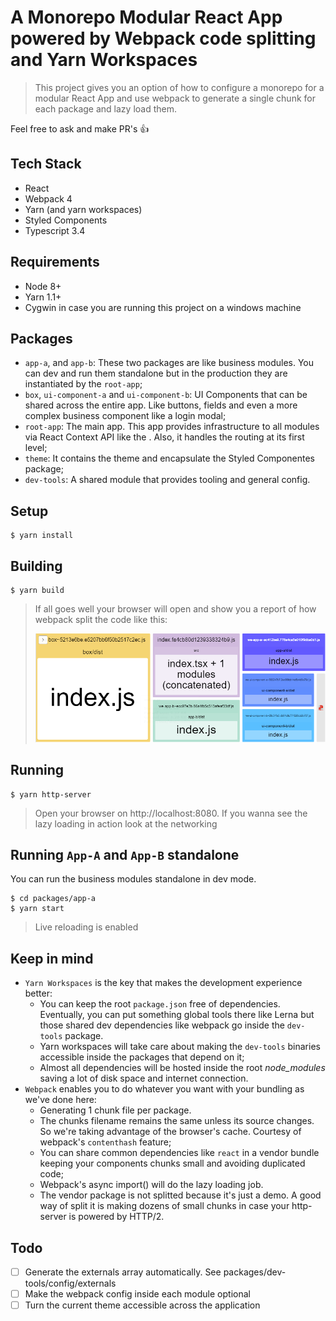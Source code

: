 # A Monorepo Modular React App powered by Webpack code splitting and Yarn Workspaces

> This project gives you an option of how to configure a monorepo for a modular React App and use webpack to generate a single chunk for each package and lazy load them.

Feel free to ask and make PR's 👍

## Tech Stack
* React
* Webpack 4
* Yarn (and yarn workspaces)
* Styled Components
* Typescript 3.4

## Requirements
* Node 8+
* Yarn 1.1+
* Cygwin in case you are running this project on a windows machine

## Packages
* `app-a`, and `app-b`: These two packages are like business modules. You can dev and run them standalone but in the production they are instantiated by the `root-app`;
* `box`, `ui-component-a` and `ui-component-b`: UI Components that can be shared across the entire app. Like buttons, fields and even a more complex business component like a login modal;
* `root-app`: The main app. This app provides infrastructure to all modules via React Context API like the <Theme/> . Also, it handles the routing at its first level;
* `theme`: It contains the theme and encapsulate the Styled Componentes package;
* `dev-tools`: A shared module that provides tooling and general config.


## Setup
```
$ yarn install
```

## Building

```
$ yarn build
```
> If all goes well your browser will open and show you a report of how webpack split the code like this:
> 
> ![terminal result](./readme-assets/report.png "Terminal result")


## Running
```
$ yarn http-server
```
> Open your browser on http://localhost:8080. If you wanna see the lazy loading in action look at the networking 

## Running `App-A` and `App-B` standalone
You can run the business modules standalone in dev mode.
```
$ cd packages/app-a
$ yarn start
```
> Live reloading is enabled

## Keep in mind
  * `Yarn Workspaces` is the key that makes the development experience better:
    * You can keep the root `package.json` free of dependencies. Eventually, you can put something global tools there like Lerna but those shared dev dependencies like webpack go inside the `dev-tools` package.
    * Yarn workspaces will take care about making the `dev-tools` binaries accessible inside the packages that depend on it;
    * Almost all dependencies will be hosted inside the root _node_modules_ saving a lot of disk space and internet connection.
  * `Webpack` enables you to do whatever you want with your bundling as we've done here:
    * Generating 1 chunk file per package.
    * The chunks filename remains the same unless its source changes. So we're taking advantage of the browser's cache. Courtesy of webpack's `contenthash` feature;
    * You can share common dependencies like `react` in a vendor bundle keeping your components chunks small and avoiding duplicated code;
    * Webpack's async import() will do the lazy loading job.
    * The vendor package is not splitted because it's just a demo. A good way of split it is making dozens of small chunks in case your http-server is powered by HTTP/2.
    

## Todo
  - [ ] Generate the externals array automatically. See packages/dev-tools/config/externals
  - [ ] Make the webpack config inside each module optional
  - [ ] Turn the current theme accessible across the application